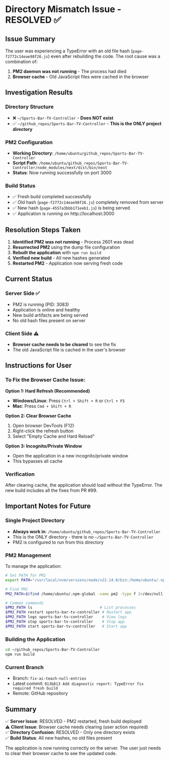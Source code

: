 # Directory Mismatch Issue - RESOLVED ✅

## Issue Summary
The user was experiencing a TypeError with an old file hash (`page-f2772c14eae98f26.js`) even after rebuilding the code. The root cause was a combination of:

1. **PM2 daemon was not running** - The process had died
2. **Browser cache** - Old JavaScript files were cached in the browser

## Investigation Results

### Directory Structure
- ❌ `~/Sports-Bar-TV-Controller` - **Does NOT exist**
- ✅ `~/github_repos/Sports-Bar-TV-Controller` - **This is the ONLY project directory**

### PM2 Configuration
- **Working Directory**: `/home/ubuntu/github_repos/Sports-Bar-TV-Controller`
- **Script Path**: `/home/ubuntu/github_repos/Sports-Bar-TV-Controller/node_modules/next/dist/bin/next`
- **Status**: Now running successfully on port 3000

### Build Status
- ✅ Fresh build completed successfully
- ✅ Old hash (`page-f2772c14eae98f26.js`) completely removed from server
- ✅ New hash (`page-4557a3bbb171eeb1.js`) is being served
- ✅ Application is running on http://localhost:3000

## Resolution Steps Taken

1. **Identified PM2 was not running** - Process 2601 was dead
2. **Resurrected PM2** using the dump file configuration
3. **Rebuilt the application** with `npm run build`
4. **Verified new build** - All new hashes generated
5. **Restarted PM2** - Application now serving fresh code

## Current Status

### Server Side ✅
- PM2 is running (PID: 3083)
- Application is online and healthy
- New build artifacts are being served
- No old hash files present on server

### Client Side ⚠️
- **Browser cache needs to be cleared** to see the fix
- The old JavaScript file is cached in the user's browser

## Instructions for User

### To Fix the Browser Cache Issue:

**Option 1: Hard Refresh (Recommended)**
- **Windows/Linux**: Press `Ctrl + Shift + R` or `Ctrl + F5`
- **Mac**: Press `Cmd + Shift + R`

**Option 2: Clear Browser Cache**
1. Open browser DevTools (F12)
2. Right-click the refresh button
3. Select "Empty Cache and Hard Reload"

**Option 3: Incognito/Private Window**
- Open the application in a new incognito/private window
- This bypasses all cache

### Verification
After clearing cache, the application should load without the TypeError. The new build includes all the fixes from PR #99.

## Important Notes for Future

### Single Project Directory
- **Always work in**: `/home/ubuntu/github_repos/Sports-Bar-TV-Controller`
- This is the ONLY directory - there is no `~/Sports-Bar-TV-Controller`
- PM2 is configured to run from this directory

### PM2 Management
To manage the application:
```bash
# Set PATH for PM2
export PATH="/usr/local/nvm/versions/node/v22.14.0/bin:/home/ubuntu/.npm-global/bin:$PATH"

# Find PM2
PM2_PATH=$(find /home/ubuntu/.npm-global -name pm2 -type f 2>/dev/null | head -n 1)

# Common commands
$PM2_PATH ls                              # List processes
$PM2_PATH restart sports-bar-tv-controller # Restart app
$PM2_PATH logs sports-bar-tv-controller    # View logs
$PM2_PATH stop sports-bar-tv-controller    # Stop app
$PM2_PATH start sports-bar-tv-controller   # Start app
```

### Building the Application
```bash
cd ~/github_repos/Sports-Bar-TV-Controller
npm run build
```

### Current Branch
- Branch: `fix-ai-teach-null-entries`
- Latest commit: `913b813 Add diagnostic report: TypeError fix required fresh build`
- Remote: GitHub repository

## Summary

✅ **Server Issue**: RESOLVED - PM2 restarted, fresh build deployed  
⚠️ **Client Issue**: Browser cache needs clearing (user action required)  
✅ **Directory Confusion**: RESOLVED - Only one directory exists  
✅ **Build Status**: All new hashes, no old files present  

The application is now running correctly on the server. The user just needs to clear their browser cache to see the updated code.
